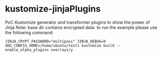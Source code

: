 # kustomize-jinjaPlugins

PoC Kustomize generator and transformer plugins to show the power of Jinja
Note: base dir contains encrypted data. to run the example please use the following command:

    JINJA_CRYPT_PASSWORD="multipass" JINJA_DEBUG=0 XDG_CONFIG_HOME=/home/ubuntu/test1 kustomize build --enable_alpha_plugins overlays/y

